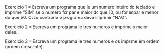 Exercicio 1 = Escreva um programa que le um numero inteiro do teclado e imprime ”SIM” se o numero for par e maior do que 10, ou for ımpar e menor do que 50. Caso contrario o programa deve imprimir ”NAO”.

Exercicio 2 = Escreva um programa le tres numeros e imprime o maior deles.

Exercicio 3 = Escreva um programa le tres numeros e os imprime em ordem (ordem crescente).

